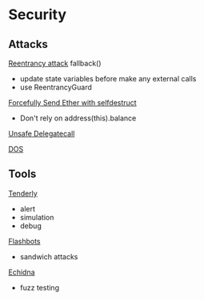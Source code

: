 # Security

## Attacks
[Reentrancy attack](https://solidity-by-example.org/hacks/re-entrancy/)
  fallback()
  - update state variables before make any external calls
  - use ReentrancyGuard

[Forcefully Send Ether with selfdestruct](https://solidity-by-example.org/hacks/self-destruct/)
  - Don't rely on address(this).balance
  
[Unsafe Delegatecall](https://solidity-by-example.org/hacks/delegatecall/)

[DOS](https://solidity-by-example.org/hacks/denial-of-service/)

## Tools
[Tenderly](https://tenderly.co)
  - alert
  - simulation 
  - debug

[Flashbots](https://docs.flashbots.net/)
  - sandwich attacks

[Echidna](https://github.com/crytic/echidna)
  - fuzz testing
